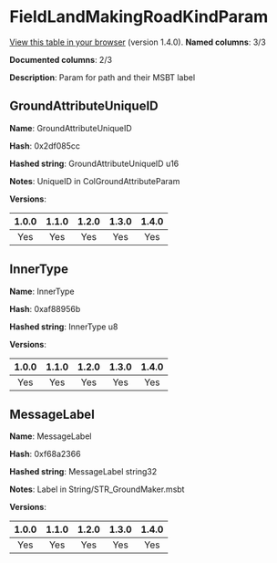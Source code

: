 # FieldLandMakingRoadKindParam
[View this table in your browser](FieldLandMakingRoadKindParam-value.md) (version 1.4.0).
**Named columns**: 3/3

**Documented columns**: 2/3

**Description**: Param for path and their MSBT label
## GroundAttributeUniqueID

**Name**: GroundAttributeUniqueID

**Hash**: 0x2df085cc

**Hashed string**: GroundAttributeUniqueID u16

**Notes**: UniqueID in ColGroundAttributeParam

**Versions**: 

 | 1.0.0 | 1.1.0 | 1.2.0 | 1.3.0 | 1.4.0 |
|:--:|:--:|:--:|:--:|:--:|
| Yes | Yes | Yes | Yes | Yes | 


## InnerType

**Name**: InnerType

**Hash**: 0xaf88956b

**Hashed string**: InnerType u8

**Versions**: 

 | 1.0.0 | 1.1.0 | 1.2.0 | 1.3.0 | 1.4.0 |
|:--:|:--:|:--:|:--:|:--:|
| Yes | Yes | Yes | Yes | Yes | 


## MessageLabel

**Name**: MessageLabel

**Hash**: 0xf68a2366

**Hashed string**: MessageLabel string32

**Notes**: Label in String/STR_GroundMaker.msbt

**Versions**: 

 | 1.0.0 | 1.1.0 | 1.2.0 | 1.3.0 | 1.4.0 |
|:--:|:--:|:--:|:--:|:--:|
| Yes | Yes | Yes | Yes | Yes | 


